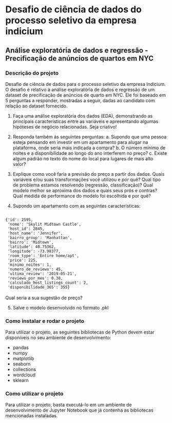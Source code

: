 # Desafio de ciência de dados do processo seletivo da empresa indicium
## Análise exploratória de dados e regressão - Precificação de anúncios de quartos em NYC

### Descrição do projeto

Desafio de ciência de dados para o processo seletivo da empresa Indicium. O desafio é relativo à análise exploratória de dados e regressão de um dataset de precificação de anúncios de quarto em NYC. Ele foi baseado em 5 perguntas a responder, mostradas a seguir, dadas ao candidato com relação ao dataset fornecido.

1. Faça uma análise exploratória dos dados (EDA), demonstrando as principais características entre as variáveis e apresentando algumas hipóteses de negócio relacionadas. Seja criativo!

2. Responda também às seguintes perguntas:
    a. Supondo que uma pessoa esteja pensando em investir em um apartamento para alugar na plataforma, onde seria mais indicada a compra?
    b. O número mínimo de noites e a disponibilidade ao longo do ano interferem no preço?
    c. Existe algum padrão no texto do nome do local para lugares de mais alto valor?

3. Explique como você faria a previsão do preço a partir dos dados. Quais variáveis e/ou suas transformações você utilizou e por quê? Qual tipo de problema estamos resolvendo (regressão, classificação)? Qual modelo melhor se aproxima dos dados e quais seus prós e contras? Qual medida de performance do modelo foi escolhida e por quê?

4. Supondo um apartamento com as seguintes características:

<code>
{'id': 2595,
 'nome': 'Skylit Midtown Castle',
 'host_id': 2845,
 'host_name': 'Jennifer',
 'bairro_group': 'Manhattan',
 'bairro': 'Midtown',
 'latitude': 40.75362,
 'longitude': -73.98377,
 'room_type': 'Entire home/apt',
 'price': 225,
 'minimo_noites': 1,
 'numero_de_reviews': 45,
 'ultima_review': '2019-05-21',
 'reviews_por_mes': 0.38,
 'calculado_host_listings_count': 2,
 'disponibilidade_365': 355}
</code>
<br>
Qual seria a sua sugestão de preço?
<br>

5. Salve o modelo desenvolvido no formato .pkl

### Como instalar e rodar o projeto

Para utilizar o projeto, as seguintes bibliotecas de Python devem estar disponíveis no seu ambiente de desenvolvimento:

* pandas
* numpy
* matplotlib
* seaborn
* collections
* wordcloud
* sklearn

### Como utilizar o projeto

Para utilizar o projeto, basta executá-lo em um ambiente de desenvolvimento de Jupyter Notebook que já contenha as bibliotecas mencionadas instaladas.